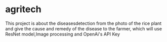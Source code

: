 # agritech

This project is about the diseasesdetection from the photo of the rice plant and give the cause and remedy of the disease to the farmer,
which will use ResNet model,Image processing and OpenAi's API Key 
